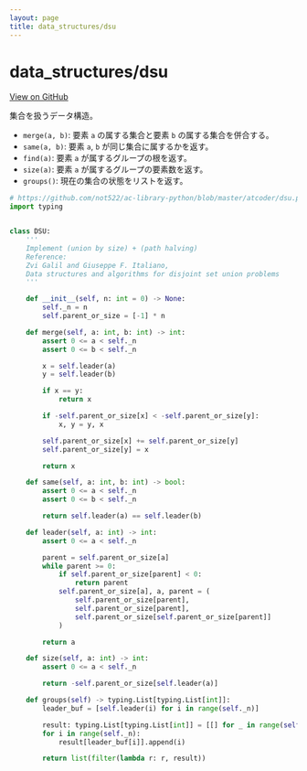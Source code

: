 ```yaml
---
layout: page
title: data_structures/dsu
---
```


# data_structures/dsu

[View on GitHub](https://github.com/moyomogi/python_2022_lib/blob/master/lib/data_structures/dsu.py)

集合を扱うデータ構造。
- `merge(a, b)`: 要素 `a` の属する集合と要素 `b` の属する集合を併合する。
- `same(a, b)`: 要素 `a`, `b` が同じ集合に属するかを返す。
- `find(a)`: 要素 `a` が属するグループの根を返す。
- `size(a)`: 要素 `a` が属するグループの要素数を返す。
- `groups()`: 現在の集合の状態をリストを返す。

```py
# https://github.com/not522/ac-library-python/blob/master/atcoder/dsu.py
import typing


class DSU:
    '''
    Implement (union by size) + (path halving)
    Reference:
    Zvi Galil and Giuseppe F. Italiano,
    Data structures and algorithms for disjoint set union problems
    '''

    def __init__(self, n: int = 0) -> None:
        self._n = n
        self.parent_or_size = [-1] * n

    def merge(self, a: int, b: int) -> int:
        assert 0 <= a < self._n
        assert 0 <= b < self._n

        x = self.leader(a)
        y = self.leader(b)

        if x == y:
            return x

        if -self.parent_or_size[x] < -self.parent_or_size[y]:
            x, y = y, x

        self.parent_or_size[x] += self.parent_or_size[y]
        self.parent_or_size[y] = x

        return x

    def same(self, a: int, b: int) -> bool:
        assert 0 <= a < self._n
        assert 0 <= b < self._n

        return self.leader(a) == self.leader(b)

    def leader(self, a: int) -> int:
        assert 0 <= a < self._n

        parent = self.parent_or_size[a]
        while parent >= 0:
            if self.parent_or_size[parent] < 0:
                return parent
            self.parent_or_size[a], a, parent = (
                self.parent_or_size[parent],
                self.parent_or_size[parent],
                self.parent_or_size[self.parent_or_size[parent]]
            )

        return a

    def size(self, a: int) -> int:
        assert 0 <= a < self._n

        return -self.parent_or_size[self.leader(a)]

    def groups(self) -> typing.List[typing.List[int]]:
        leader_buf = [self.leader(i) for i in range(self._n)]

        result: typing.List[typing.List[int]] = [[] for _ in range(self._n)]
        for i in range(self._n):
            result[leader_buf[i]].append(i)

        return list(filter(lambda r: r, result))
```

